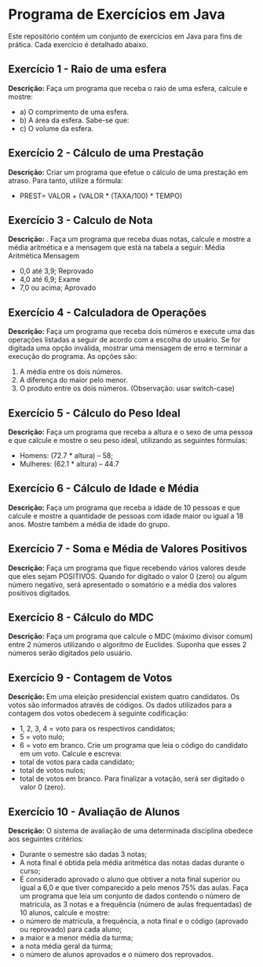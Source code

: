 # Programa de Exercícios em Java

Este repositório contém um conjunto de exercícios em Java para fins de prática. Cada exercício é detalhado abaixo.

## Exercício 1 - Raio de uma esfera

**Descrição:**
Faça um programa que receba o raio de uma esfera, calcule e mostre:
 - a) O comprimento de uma esfera. <br>
 - b) A área da esfera. Sabe-se que: <br>
 - c) O volume da esfera. <br>

## Exercício 2 - Cálculo de uma Prestação

**Descrição:**
Criar um programa que efetue o cálculo de uma prestação em atraso. Para tanto, utilize a fórmula: 
- PREST= VALOR + (VALOR * (TAXA/100) * TEMPO)

## Exercício 3 - Calculo de Nota

**Descrição:**
. Faça um programa que receba duas notas, calcule e mostre a média aritmética e a mensagem que está na tabela a seguir:
Média Aritmética Mensagem <br>
 - 0,0 até 3,9; Reprovado <br>
 - 4,0 até 6,9; Exame <br>
 - 7,0 ou acima; Aprovado <br>

## Exercício 4 - Calculadora de Operações

**Descrição:**
Faça um programa que receba dois números e execute uma das operações listadas a seguir de acordo com a escolha do usuário. Se for digitada uma opção inválida, mostrar uma mensagem de erro e terminar a execução do programa. As opções são:
1. A média entre os dois números.
2. A diferença do maior pelo menor.
3. O produto entre os dois números.
(Observação: usar switch-case)

## Exercício 5 - Cálculo do Peso Ideal

**Descrição:**
Faça um programa que receba a altura e o sexo de uma pessoa e que calcule e mostre o seu peso ideal, utilizando as seguintes fórmulas:
- Homens: (72.7 * altura) – 58;
- Mulheres: (62.1 * altura) – 44.7

## Exercício 6 - Cálculo de Idade e Média

**Descrição:**
Faça um programa que receba a idade de 10 pessoas e que calcule e mostre a quantidade de pessoas com idade maior ou igual a 18 anos. Mostre também a média de idade do grupo.

## Exercício 7 - Soma e Média de Valores Positivos

**Descrição:**
Faça um programa que fique recebendo vários valores desde que eles sejam POSITIVOS. Quando for digitado o valor 0 (zero) ou algum número negativo, será apresentado o somatório e a média dos valores positivos digitados.

## Exercício 8 - Cálculo do MDC

**Descrição:**
Faça um programa que calcule o MDC (máximo divisor comum) entre 2 números utilizando o algoritmo de Euclides. Suponha que esses 2 números serão digitados pelo usuário.

## Exercício 9 - Contagem de Votos

**Descrição:**
Em uma eleição presidencial existem quatro candidatos. Os votos são informados através de códigos. Os dados utilizados para a contagem dos votos obedecem à seguinte codificação:
- 1, 2, 3, 4 = voto para os respectivos candidatos;
- 5 = voto nulo;
- 6 = voto em branco.
Crie um programa que leia o código do candidato em um voto. Calcule e escreva:
- total de votos para cada candidato;
- total de votos nulos;
- total de votos em branco.
Para finalizar a votação, será ser digitado o valor 0 (zero).

## Exercício 10 - Avaliação de Alunos

**Descrição:**
O sistema de avaliação de uma determinada disciplina obedece aos seguintes critérios:
- Durante o semestre são dadas 3 notas;
- A nota final é obtida pela média aritmética das notas dadas durante o curso;
- É considerado aprovado o aluno que obtiver a nota final superior ou igual a 6,0 e que tiver comparecido a pelo menos 75% das aulas.
Faça um programa que leia um conjunto de dados contendo o número de matrícula, as 3 notas e a frequência (número de aulas frequentadas) de 10 alunos, calcule e mostre:
- o número de matrícula, a frequência, a nota final e o código (aprovado ou reprovado) para cada aluno;
- a maior e a menor média da turma;
- a nota média geral da turma;
- o número de alunos aprovados e o número dos reprovados.
